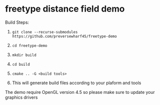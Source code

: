 freetype distance field demo
=====

Build Steps:
1. ```git clone --recurse-submodules https://github.com/preversewharf45/freetype-demo ```

2. ```cd freetype-demo ```

3. ```mkdir build```

4. ```cd build```

5. ```cmake .. -G <build tools>```

6. This will generate build files according to your plaform and tools

The demo require OpenGL version 4.5 so please make sure to update your graphics drivers

